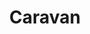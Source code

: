 ---
title: "Caravan"
summary: "Caravan are an English rock band from the Canterbury area, founded by former Wilde Flowers members David Sinclair, Richard Sinclair, Pye Hastings, and Richard Coughlan in 1968. The band have never achieved the great commercial success that was widely predicted for them at the beginning of their career, but are nevertheless considered a key part of the Canterbury scene of progressive rock acts, blending psychedelic rock, jazz, and classical influences to create a distinctive sound.
The band were originally based in Whitstable, Kent, near Canterbury, but moved to London when briefly signed to Verve Records. After being dropped by Verve, the band signed to Decca Records, where they released their most critically acclaimed album, In the Land of Grey and Pink, in 1971. Dave Sinclair left after the album's release and the group split up the following year. Hastings and Coughlan added new members, notably viola player Geoffrey Richardson, continuing on before splitting in 1978.
The band reformed several times in the following decades, and Caravan still remain active as a live band in the 21st century, despite Coughlan's death in December, 2013."
slug: "caravan"
image: "caravan.jpg"
apple_music_artist_url: "https://music.apple.com/gb/artist/caravan/1141511409"
wikipedia_url: "https://en.wikipedia.org/wiki/Caravan_(band)"
---
